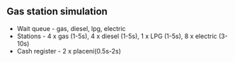 ## Gas station simulation

* Wait queue - gas, diesel, lpg, electric
* Stations - 4 x gas (1-5s), 4 x diesel (1-5s), 1 x LPG (1-5s), 8 x electric (3-10s) 
* Cash register - 2 x placení(0.5s-2s) 
